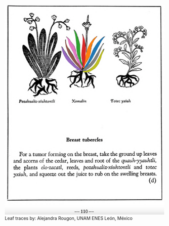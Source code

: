 ![A_ID248_p110_02_Xomalin.png](assets/A_ID248_p110_02_Xomalin.png)  
Leaf traces by: Alejandra Rougon, UNAM ENES León, México  

